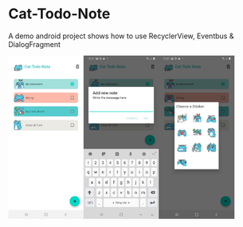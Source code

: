 # Cat-Todo-Note
A demo android project shows how to use RecyclerView, Eventbus &amp; DialogFragment


<div style="display:flex;">
<img alt="App image" src="https://github.com/dangnhat99/Cat-Todo-Note/blob/master/screenshot/scr1.jpg" width="30%">
<img alt="App image" src="https://github.com/dangnhat99/Cat-Todo-Note/blob/master/screenshot/scr2.jpg" width="30%">
<img alt="App image" src="https://github.com/dangnhat99/Cat-Todo-Note/blob/master/screenshot/scr3.jpg" width="30%">
</div>
